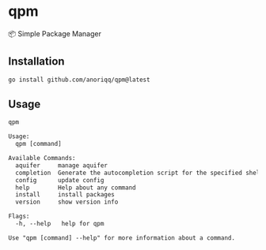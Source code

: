 # qpm
📦 Simple Package Manager

## Installation
```sh
go install github.com/anoriqq/qpm@latest
```

## Usage
```txt
qpm

Usage:
  qpm [command]

Available Commands:
  aquifer     manage aquifer
  completion  Generate the autocompletion script for the specified shell
  config      update config
  help        Help about any command
  install     install packages
  version     show version info

Flags:
  -h, --help   help for qpm

Use "qpm [command] --help" for more information about a command.
```
